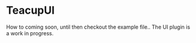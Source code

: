 TeacupUI
========

How to coming soon, until then checkout the example file.. The UI plugin is a work in progress.
